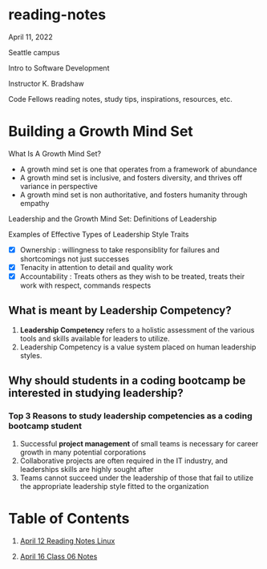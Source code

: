 # reading-notes

April 11, 2022

Seattle campus

Intro to Software Development

Instructor K. Bradshaw


Code Fellows reading notes, study tips, inspirations, resources, etc. 

# Building a Growth Mind Set

What Is A Growth Mind Set? 
- A growth mind set is one that operates from a framework of abundance
- A growth mind set is inclusive, and fosters diversity, and thrives off variance in perspective
- A growth mind set is non authoritative, and fosters humanity through empathy

Leadership and the Growth Mind Set: Definitions of Leadership 

Examples of Effective Types of Leadership Style Traits
- [x] Ownership : willingness to take responsiblity for failures and shortcomings not just successes
- [x] Tenacity in attention to detail and quality work
- [x] Accountability : Treats others as they wish to be treated, treats their work with respect, commands respects

## What is meant by Leadership Competency?

1. **Leadership Competency** refers to a holistic assessment of the various tools and skills available for leaders to utilize. 
2. Leadership Competency is a value system placed on human leadership styles. 

## Why should students in a coding bootcamp be interested in studying leadership?

### Top 3 Reasons to study leadership competencies as a coding bootcamp student
1. Successful **project management** of small teams is necessary for career growth in many potential corporations
2. Collaborative projects are often required in the IT industry, and leaderships skills are highly sought after
3. Teams cannot succeed under the leadership of those that fail to utilize the appropriate leadership style fitted to the organization

# Table of Contents 
1. [April 12 Reading Notes Linux](April12Class02.md)

2. [April 16 Class 06 Notes](Class06.md)


